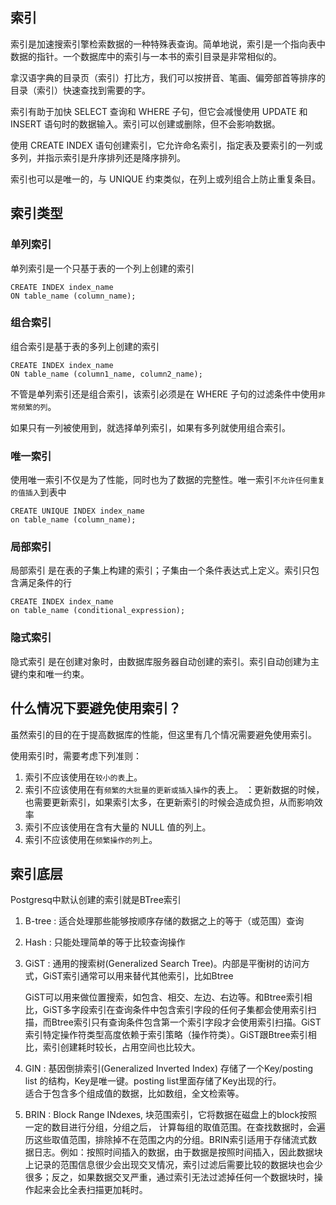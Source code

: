 ## 索引
索引是加速搜索引擎检索数据的一种特殊表查询。简单地说，索引是一个指向表中数据的指针。一个数据库中的索引与一本书的索引目录是非常相似的。

拿汉语字典的目录页（索引）打比方，我们可以按拼音、笔画、偏旁部首等排序的目录（索引）快速查找到需要的字。

索引有助于加快 SELECT 查询和 WHERE 子句，但它会减慢使用 UPDATE 和 INSERT 语句时的数据输入。索引可以创建或删除，但不会影响数据。

使用 CREATE INDEX 语句创建索引，它允许命名索引，指定表及要索引的一列或多列，并指示索引是升序排列还是降序排列。

索引也可以是唯一的，与 UNIQUE 约束类似，在列上或列组合上防止重复条目。

## 索引类型

### 单列索引

单列索引是一个只基于表的一个列上创建的索引

```
CREATE INDEX index_name
ON table_name (column_name);
```

### 组合索引

组合索引是基于表的多列上创建的索引

```
CREATE INDEX index_name
ON table_name (column1_name, column2_name);
```

不管是单列索引还是组合索引，该索引必须是在 WHERE 子句的过滤条件中使用`非常频繁的列`。

如果只有一列被使用到，就选择单列索引，如果有多列就使用组合索引。

### 唯一索引

使用唯一索引不仅是为了性能，同时也为了数据的完整性。唯一索引`不允许任何重复的值插入`到表中

```
CREATE UNIQUE INDEX index_name
on table_name (column_name);
```

### 局部索引

局部索引 是在表的子集上构建的索引；子集由一个条件表达式上定义。索引只包含满足条件的行

```
CREATE INDEX index_name
on table_name (conditional_expression);
```

### 隐式索引

隐式索引 是在创建对象时，由数据库服务器自动创建的索引。索引自动创建为主键约束和唯一约束。

## 什么情况下要避免使用索引？
虽然索引的目的在于提高数据库的性能，但这里有几个情况需要避免使用索引。

使用索引时，需要考虑下列准则：

1. 索引不应该使用在`较小的表`上。 
2. 索引不应该使用在有`频繁的大批量的更新或插入操作`的表上。 ：更新数据的时候，也需要更新索引，如果索引太多，在更新索引的时候会造成负担，从而影响效率
3. 索引不应该使用在含有大量的 NULL 值的列上。 
4. 索引不应该使用在`频繁操作的列`上。

## 索引底层
Postgresq中默认创建的索引就是BTree索引

1. B-tree : 适合处理那些能够按顺序存储的数据之上的等于（或范围）查询
2. Hash : 只能处理简单的等于比较查询操作
3. GiST : 通用的搜索树(Generalized Search Tree)。内部是平衡树的访问方式，GiST索引通常可以用来替代其他索引，比如Btree  
   
   GiST可以用来做位置搜索，如包含、相交、左边、右边等。和Btree索引相比，GiST多字段索引在查询条件中包含索引字段的任何子集都会使用索引扫描，而Btree索引只有查询条件包含第一个索引字段才会使用索引扫描。GiST索引特定操作符类型高度依赖于索引策略（操作符类）。GiST跟Btree索引相比，索引创建耗时较长，占用空间也比较大。
   
4. GIN : 基因倒排索引(Generalized Inverted Index) 存储了一个Key/posting list 的结构，Key是唯一键。posting list里面存储了Key出现的行。  
   适合于包含多个组成值的数据，比如数组，全文检索等。
5. BRIN : Block Range INdexes, 块范围索引，它将数据在磁盘上的block按照一定的数目进行分组，分组之后，
计算每组的取值范围。在查找数据时，会遍历这些取值范围，排除掉不在范围之内的分组。BRIN索引适用于存储流式数据日志。例如：按照时间插入的数据，由于数据是按照时间插入，因此数据块上记录的范围信息很少会出现交叉情况，索引过滤后需要比较的数据块也会少很多；反之，如果数据交叉严重，通过索引无法过滤掉任何一个数据块时，操作起来会比全表扫描更加耗时。